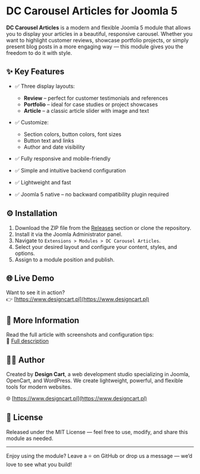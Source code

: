 # DC Carousel Articles for Joomla 5

**DC Carousel Articles** is a modern and flexible Joomla 5 module that allows you to display your articles in a beautiful, responsive carousel. Whether you want to highlight customer reviews, showcase portfolio projects, or simply present blog posts in a more engaging way — this module gives you the freedom to do it with style.

## ✨ Key Features

- ✅ Three display layouts:
  - **Review** – perfect for customer testimonials and references
  - **Portfolio** – ideal for case studies or project showcases
  - **Article** – a classic article slider with image and text

- ✅ Customize:
  - Section colors, button colors, font sizes
  - Button text and links
  - Author and date visibility

- ✅ Fully responsive and mobile-friendly
- ✅ Simple and intuitive backend configuration
- ✅ Lightweight and fast
- ✅ Joomla 5 native – no backward compatibility plugin required

## ⚙️ Installation

1. Download the ZIP file from the [Releases](#) section or clone the repository.
2. Install it via the Joomla Administrator panel.
3. Navigate to `Extensions > Modules > DC Carousel Articles`.
4. Select your desired layout and configure your content, styles, and options.
5. Assign to a module position and publish.

## 🌐 Live Demo

Want to see it in action?  
👉 [https://www.designcart.pl](https://www.designcart.pl)

## 📖 More Information

Read the full article with screenshots and configuration tips:  
🔗 [Full description](https://www.designcart.pl/laboratorium/187-dc-carousel-articles-modul-dla-joomla-wyswietlajacy-artykuly-w-karuzeli.html)

## 👨‍💻 Author

Created by **Design Cart**, a web development studio specializing in Joomla, OpenCart, and WordPress. We create lightweight, powerful, and flexible tools for modern websites.

🌐 [https://www.designcart.pl](https://www.designcart.pl)

## 📝 License

Released under the MIT License — feel free to use, modify, and share this module as needed.

---

Enjoy using the module? Leave a ⭐ on GitHub or drop us a message — we’d love to see what you build!
